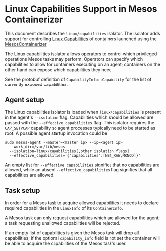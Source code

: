 # Linux Capabilities Support in Mesos Containerizer

This document describes the `linux/capabilities` isolator. The
isolator adds support for controlling [Linux
Capabilities](http://man7.org/linux/man-pages/man7/capabilities.7.html)
of containers launched using the
[MesosContainerizer](mesos-containerizer.md)

The Linux capabilities isolator allows operators to control which
privileged operations Mesos tasks may perform. Operators can specify
which capabilities to allow for containers executing on an agent;
containers on the other hand can expose which capabilities they need.

See the protobuf definition of `CapabilityInfo::Capability` for the
list of currently exposed capabilities.


## Agent setup

The Linux capabilities isolator is loaded when `linux/capabilities` is
present in the agent's `--isolation` flag.
Capabilities which should be allowed are passed with the
`--effective_capabilities` flag. This isolator requires the
`CAP_SETPCAP` capability so agent processes typically need to be
started as root. A possible agent startup invocation could be

```{.console}
sudo mesos-agent --master=<master ip> --ip=<agent ip>
  --work_dir=/var/lib/mesos
  --isolation=linux/capabilities[,other isolation flags]
  --effective_capabilities='{"capabilities":[NET_RAW,MKNOD]}'
```

An empty list for `--effective_capabilities` signifies that no
capabilities are allowed, while an absent `--effective_capabilities`
flag signifies that all capabilities are allowed.


## Task setup

In order for a Mesos task to acquire allowed capabilities it needs to
declare required capabilities in the `LinuxInfo` of its
`ContainerInfo`.

A Mesos task can only request capabilities which are allowed for the
agent; a task requesting unallowed capabilities will be rejected.

If an empty list of capabilities is given the Mesos task will drop all
capabilities; if the optional `capability_info` field is not set the
container will be able to acquire the capabilities of the Mesos task's
user.
